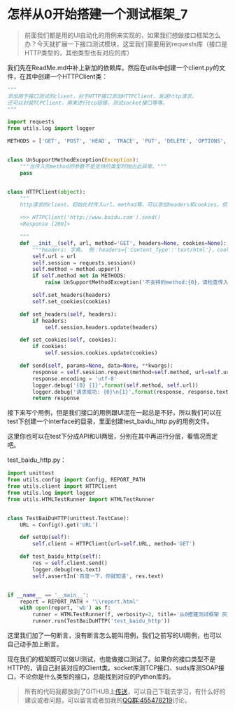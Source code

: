 # 怎样从0开始搭建一个测试框架_7

> 前面我们都是用的UI自动化的用例来实现的，如果我们想做接口框架怎么办？今天就扩展一下接口测试模块，这里我们需要用到requests库（接口是HTTP类型的，其他类型也有对应的库）

我们先在ReadMe.md中补上新加的依赖库。然后在utils中创建一个client.py的文件，在其中创建一个HTTPClient类：

```python
"""
添加用于接口测试的client，对于HTTP接口添加HTTPClient，发送http请求。
还可以封装TCPClient，用来进行tcp链接，测试socket接口等等。
"""

import requests
from utils.log import logger

METHODS = ['GET', 'POST', 'HEAD', 'TRACE', 'PUT', 'DELETE', 'OPTIONS', 'CONNECT']


class UnSupportMethodException(Exception):
    """当传入的method的参数不是支持的类型时抛出此异常。"""
    pass


class HTTPClient(object):
    """
    http请求的client。初始化时传入url、method等，可以添加headers和cookies，但没有auth、proxy。

    >>> HTTPClient('http://www.baidu.com').send()
    <Response [200]>

    """
    def __init__(self, url, method='GET', headers=None, cookies=None):
        """headers: 字典。 例：headers={'Content_Type':'text/html'}，cookies也是字典。"""
        self.url = url
        self.session = requests.session()
        self.method = method.upper()
        if self.method not in METHODS:
            raise UnSupportMethodException('不支持的method:{0}，请检查传入参数！'.format(self.method))

        self.set_headers(headers)
        self.set_cookies(cookies)

    def set_headers(self, headers):
        if headers:
            self.session.headers.update(headers)

    def set_cookies(self, cookies):
        if cookies:
            self.session.cookies.update(cookies)

    def send(self, params=None, data=None, **kwargs):
        response = self.session.request(method=self.method, url=self.url, params=params, data=data, **kwargs)
        response.encoding = 'utf-8'
        logger.debug('{0} {1}'.format(self.method, self.url))
        logger.debug('请求成功: {0}\n{1}'.format(response, response.text))
        return response

```

接下来写个用例，但是我们接口的用例跟UI混在一起总是不好，所以我们可以在test下创建一个interface的目录，里面创建test_baidu_http.py的用例文件。

这里你也可以在test下分成API和UI两层，分别在其中再进行分层，看情况而定吧。

test_baidu_http.py：

```python
import unittest
from utils.config import Config, REPORT_PATH
from utils.client import HTTPClient
from utils.log import logger
from utils.HTMLTestRunner import HTMLTestRunner


class TestBaiDuHTTP(unittest.TestCase):
    URL = Config().get('URL')

    def setUp(self):
        self.client = HTTPClient(url=self.URL, method='GET')

    def test_baidu_http(self):
        res = self.client.send()
        logger.debug(res.text)
        self.assertIn('百度一下，你就知道', res.text)


if __name__ == '__main__':
    report = REPORT_PATH + '\\report.html'
    with open(report, 'wb') as f:
        runner = HTMLTestRunner(f, verbosity=2, title='从0搭建测试框架 灰蓝', description='接口html报告')
        runner.run(TestBaiDuHTTP('test_baidu_http'))
```

这里我们加了一句断言，没有断言怎么能叫用例，我们之前写的UI用例，也可以自己动手加上断言。

现在我们的框架既可以做UI测试，也能做接口测试了。如果你的接口类型不是HTTP的，请自己封装对应的Client类。socket库测TCP接口、suds库测SOAP接口，不论你是什么类型的接口，总能找到对应的Python库的。

> 所有的代码我都放到了GITHUB上[传送](https://github.com/huilansame/Test_framework)，可以自己下载去学习，有什么好的建议或者问题，可以留言或者加我的[QQ群:455478219](https://jq.qq.com/?_wv=1027&k=4EQQKFg)讨论。